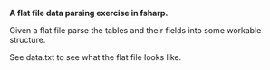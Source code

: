 **A flat file data parsing exercise in fsharp.**

Given a flat file parse the tables and their fields into some workable structure.

See data.txt to see what the flat file looks like.
